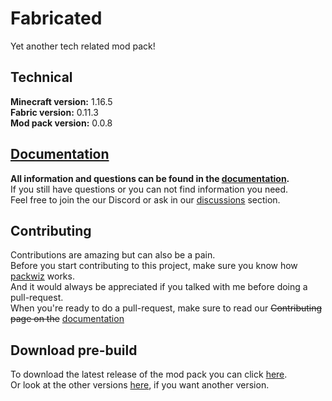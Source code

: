 # Fabricated
Yet another tech related mod pack!

## Technical
**Minecraft version:** 1.16.5  
**Fabric version:** 0.11.3  
**Mod pack version:** 0.0.8

## [Documentation]
**All information and questions can be found in the [documentation].**  
If you still have questions or you can not find information you need.  
Feel free to join the our Discord or ask in our [discussions] section.

## Contributing
Contributions are amazing but can also be a pain.  
Before you start contributing to this project, make sure you know how [packwiz] works.  
And it would always be appreciated if you talked with me before doing a pull-request.  
When you're ready to do a pull-request, make sure to read our ~~Contributing page on the~~ [documentation]

## Download pre-build
To download the latest release of the mod pack you can click [here](https://github.com/gaycookie/Fabricated/releases/latest).  
Or look at the other versions [here](https://github.com/gaycookie/Fabricated/tags), if you want another version.

[Discord]: (https://discord.gg/qUbJye86UN)
[discussions]: (/discussions)
[documentation]: (/wiki)
[packwiz]: (https://github.com/comp500/packwiz)